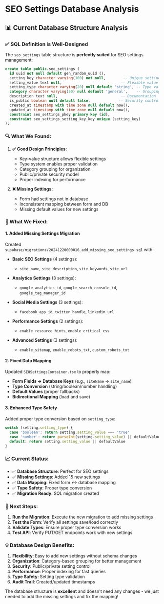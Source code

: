 # SEO Settings Database Analysis

## 📊 **Current Database Structure Analysis**

### **✅ SQL Definition is Well-Designed**

The `seo_settings` table structure is **perfectly suited** for SEO settings management:

```sql
create table public.seo_settings (
  id uuid not null default gen_random_uuid (),
  setting_key character varying(100) not null,        -- Unique setting identifier
  setting_value text null,                           -- Flexible value storage
  setting_type character varying(20) null default 'string', -- Type validation
  category character varying(50) null default 'general',    -- Grouping
  description text null,                             -- Documentation
  is_public boolean null default false,             -- Security control
  created_at timestamp with time zone null default now(),
  updated_at timestamp with time zone null default now(),
  constraint seo_settings_pkey primary key (id),
  constraint seo_settings_setting_key_key unique (setting_key)
);
```

### **🔍 What We Found:**

1. **✅ Good Design Principles:**
   - Key-value structure allows flexible settings
   - Type system enables proper validation
   - Category grouping for organization
   - Public/private security model
   - Proper indexing for performance

2. **❌ Missing Settings:**
   - Form had settings not in database
   - Inconsistent mapping between form and DB
   - Missing default values for new settings

### **🔧 What We Fixed:**

#### **1. Added Missing Settings Migration**
Created `supabase/migrations/20241220000016_add_missing_seo_settings.sql` with:

- **Basic SEO Settings** (4 settings):
  - `site_name`, `site_description`, `site_keywords`, `site_url`
  
- **Analytics Settings** (3 settings):
  - `google_analytics_id`, `google_search_console_id`, `google_tag_manager_id`
  
- **Social Media Settings** (3 settings):
  - `facebook_app_id`, `twitter_handle`, `linkedin_url`
  
- **Performance Settings** (2 settings):
  - `enable_resource_hints`, `enable_critical_css`
  
- **Advanced Settings** (3 settings):
  - `enable_sitemap`, `enable_robots_txt`, `custom_robots_txt`

#### **2. Fixed Data Mapping**
Updated `SEOSettingsContainer.tsx` to properly map:

- **Form Fields → Database Keys** (e.g., `siteName` → `site_name`)
- **Type Conversion** (string/boolean/number handling)
- **Default Values** (proper fallbacks)
- **Bidirectional Mapping** (load and save)

#### **3. Enhanced Type Safety**
Added proper type conversion based on `setting_type`:

```typescript
switch (setting.setting_type) {
  case 'boolean': return setting.setting_value === 'true'
  case 'number': return parseInt(setting.setting_value) || defaultValue
  default: return setting.setting_value || defaultValue
}
```

### **📈 Current Status:**

- ✅ **Database Structure**: Perfect for SEO settings
- ✅ **Missing Settings**: Added 15 new settings
- ✅ **Data Mapping**: Fixed form ↔ database mapping
- ✅ **Type Safety**: Proper type conversion
- ✅ **Migration Ready**: SQL migration created

### **🚀 Next Steps:**

1. **Run the Migration**: Execute the new migration to add missing settings
2. **Test the Form**: Verify all settings save/load correctly
3. **Validate Types**: Ensure proper type conversion works
4. **Test API**: Verify PUT/GET endpoints work with new settings

### **💡 Database Design Benefits:**

1. **Flexibility**: Easy to add new settings without schema changes
2. **Organization**: Category-based grouping for better management
3. **Security**: Public/private setting control
4. **Performance**: Proper indexing for fast queries
5. **Type Safety**: Setting type validation
6. **Audit Trail**: Created/updated timestamps

The database structure is **excellent** and doesn't need any changes - we just needed to add the missing settings and fix the mapping!
